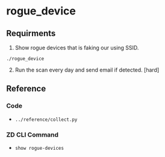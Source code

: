 # rogue_device

## Requirments
1. Show rogue devices that is faking our using SSID.
```
./rogue_device
```

2. Run the scan every day and send email if detected. [hard]


## Reference
### Code
* `../reference/collect.py`

### ZD CLI Command
* `show rogue-devices`

